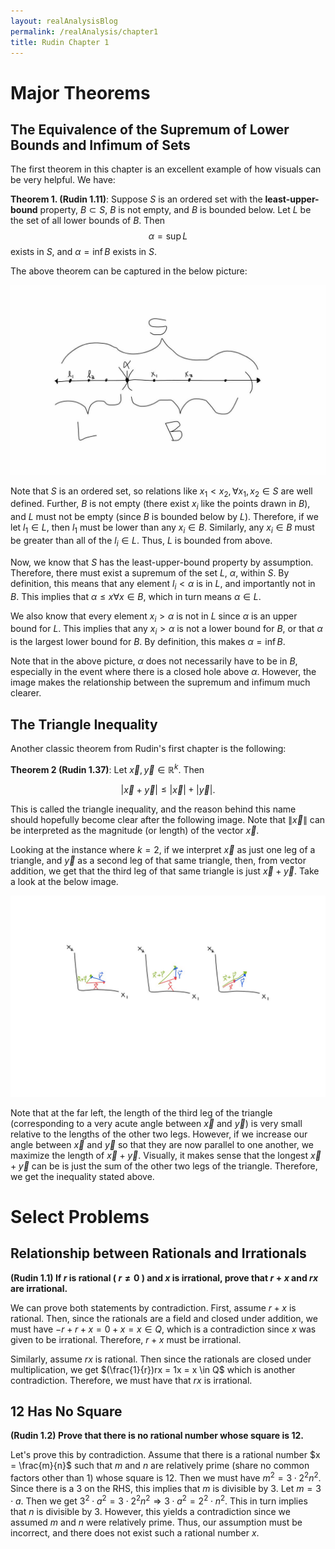 ```yaml
---
layout: realAnalysisBlog
permalink: /realAnalysis/chapter1
title: Rudin Chapter 1
---
```


# Major Theorems

## The Equivalence of the Supremum of Lower Bounds and Infimum of Sets

The first theorem in this chapter is an excellent example of how visuals can be very helpful.  We have:

**Theorem 1. (Rudin 1.11)**:  Suppose $S$ is an ordered set with the **least-upper-bound** property, $B \subset S$, $B$ is not empty, and $B$ is bounded below. Let $L$ be the set of all lower bounds of $B$. Then
$$α = \sup L$$
exists in $S$, and $α= \inf B$ exists in $S.$

The above theorem can be captured in the below picture:

![theorem1_11](theorem1_11.jpg)

Note that $S$ is an ordered set, so relations like $x_1 < x_2, \forall x_1, x_2 \in S$ are well defined.  Further, $B$ is not empty (there exist $x_i$ like the points drawn in $B$), and $L$ must not be empty (since $B$ is bounded below by $L$).  Therefore, if we let $l_1 \in L$, then $l_1$ must be lower than any $x_i \in B$.  Similarly, any $x_i \in B$ must be greater than all of the $l_i \in L$.  Thus, $L$ is bounded from above.  

Now, we know that $S$ has the least-upper-bound property by assumption.  Therefore, there must exist a supremum of the set $L$, $\alpha$, within $S$.  By definition, this means that any element $l_i < \alpha$ is in $L$, and importantly not in $B$.  This implies that $\alpha \leq x \forall x \in B$, which in turn means $\alpha \in L$.    

We also know that every element $x_i > \alpha$ is not in $L$ since $\alpha$ is an upper bound for $L$.  This implies that any $x_i > \alpha$ is not a lower bound for $B$, or that $\alpha$ is the largest lower bound for $B$.  By definition, this makes $\alpha = \inf B$.  

Note that in the above picture, $\alpha$ does not necessarily have to be in $B$, especially in the event where there is a closed hole above $\alpha$.  However, the image makes the relationship between the supremum and infimum much clearer.  

## The Triangle Inequality

Another classic theorem from Rudin's first chapter is the following:

**Theorem 2 (Rudin 1.37)**: Let $\vec{x}, \vec{y} \in \mathbb{R}^k$.  Then

$$|\vec{x} + \vec{y}| \leq |\vec{x}| + |\vec{y}|. $$

This is called the triangle inequality, and the reason behind this name should hopefully become clear after the following image.  Note that $\| \vec{x} \|$ can be interpreted as the magnitude (or length) of the vector $\vec{x}$.

Looking at the instance where $k = 2$, if we interpret $\vec{x}$ as just one leg of a triangle, and $\vec{y}$ as a second leg of that same triangle, then, from vector addition, we get that the third leg of that same triangle is just $\vec{x} + \vec{y}$.  Take a look at the below image.  

![triangleInequality](triangleInequality.jpg)

Note that at the far left, the length of the third leg of the triangle (corresponding to a very acute angle between $\vec{x}$ and $\vec{y}$) is very small relative to the lengths of the other two legs.  However, if we increase our angle between $\vec{x}$ and $\vec{y}$ so that they are now parallel to one another, we maximize the length of $\vec{x} + \vec{y}$.  Visually, it makes sense that the longest $\vec{x} + \vec{y}$ can be is just the sum of the other two legs of the triangle.  Therefore, we get the inequality stated above.  

# Select Problems
## Relationship between Rationals and Irrationals

**(Rudin 1.1) If $r$ is rational ( $r \neq 0$ ) and $x$ is irrational, prove that $r + x$ and $rx$ are irrational.**

We can prove both statements by contradiction.  First, assume $r + x$ is rational.  Then, since the rationals are a field and closed under addition, we must have $-r + r + x = 0 + x = x \in Q$, which is a contradiction since $x$ was given to be irrational.  Therefore, $r + x$ must be irrational.  

Similarly, assume $rx$ is rational.  Then since the rationals are closed under multiplication, we get $(\frac{1}{r})rx = 1x = x \in Q$ which is another contradiction.  Therefore, we must have that $rx$ is irrational.  

## 12 Has No Square

**(Rudin 1.2) Prove that there is no rational number whose square is 12.**

Let's prove this by contradiction.  Assume that there is a rational number $x = \frac{m}{n}$ such that $m$ and $n$ are relatively prime (share no common factors other than 1) whose square is 12.  Then we must have $m^2 = 3 \cdot 2^2 n^2$.  Since there is a 3 on the RHS, this implies that $m$ is divisible by 3.  Let $m = 3\cdot a$.  Then we get $3^2\cdot a^2 = 3\cdot 2^2n^2 \Rightarrow 3\cdot a^2 = 2^2\cdot n^2$.  This in turn implies that $n$ is divisible by 3.  However, this yields a contradiction since we assumed $m$ and $n$ were relatively prime.  Thus, our assumption must be incorrect, and there does not exist such a rational number $x$.  
